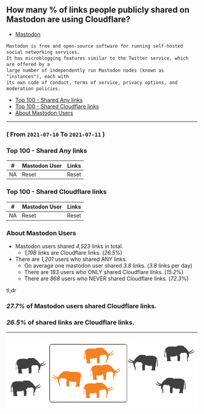 ## How many % of links people publicly shared on Mastodon are using Cloudflare?


- [Mastodon](https://en.wikipedia.org/wiki/Mastodon_(software))
```
Mastodon is free and open-source software for running self-hosted social networking services. 
It has microblogging features similar to the Twitter service, which are offered by a 
large number of independently run Mastodon nodes (known as "instances"), each with 
its own code of conduct, terms of service, privacy options, and moderation policies.
```


- [Top 100 - Shared Any links](cloudflared_shared_mastodon.md#top-100-shared-any-links)
- [Top 100 - Shared Cloudflare links](cloudflared_shared_mastodon.md#top-100-shared-cloudflare-links)
- [About Mastodon Users](cloudflared_shared_mastodon.md#about-mastodon-users)

----

### ( From `2021-07-10` To `2021-07-11` )

### Top 100 - Shared Any links

[//]: # (do not edit this line start; t1)

| # | Mastodon User | Links |
| --- | --- | --- |
| NA | Reset | Reset |

[//]: # (do not edit this line end)


### Top 100 - Shared Cloudflare links

[//]: # (do not edit this line start; t2)

| # | Mastodon User | Links |
| --- | --- | --- |
| NA | Reset | Reset |

[//]: # (do not edit this line end)


### About Mastodon Users

[//]: # (do not edit this line start; t3)

- Mastodon users shared *4,523* links in total.
  - *1,198* links are Cloudflare links. (*26.5*%)
- There are *1,201* users who shared ANY links.
  - On average one mastodon user shared *3.8* links. (*3.8* links per day)
  - There are *183* users who ONLY shared Cloudflare links. (*15.2*%)
  - There are *868* users who NEVER shared Cloudflare links. (*72.3*%)

tl;dr
### *27.7%* of Mastodon users shared Cloudflare links.
### *26.5%* of shared links are Cloudflare links.

[//]: # (do not edit this line end)


----

![](../image/mastodoncf.jpg)
